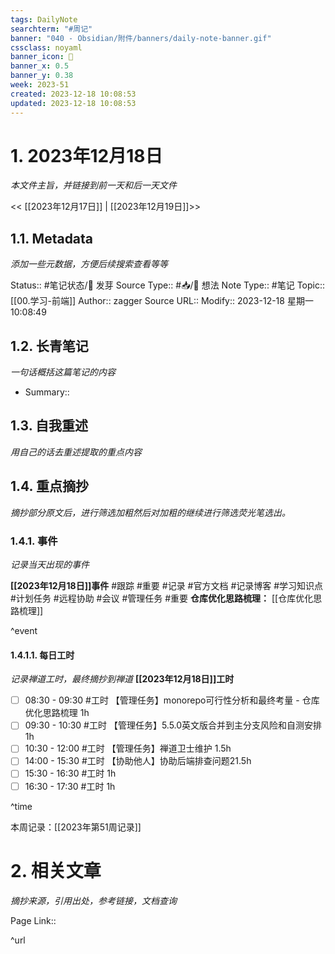 ```yaml
---
tags: DailyNote
searchterm: "#周记"
banner: "040 - Obsidian/附件/banners/daily-note-banner.gif"
cssclass: noyaml
banner_icon: 💌
banner_x: 0.5
banner_y: 0.38
week: 2023-51
created: 2023-12-18 10:08:53
updated: 2023-12-18 10:08:53
---
```


# 1. 2023年12月18日

_本文件主旨，并链接到前一天和后一天文件_

<< [[2023年12月17日]] | [[2023年12月19日]]>>

## 1.1. Metadata

_添加一些元数据，方便后续搜索查看等等_

Status:: #笔记状态/🌱 发芽
Source Type:: #📥/💭 想法 
Note Type:: #笔记
Topic:: [[00.学习-前端]]
Author:: zagger
Source URL::
Modify:: 2023-12-18 星期一 10:08:49

## 1.2. 长青笔记

_一句话概括这篇笔记的内容_

- Summary::

## 1.3. 自我重述

_用自己的话去重述提取的重点内容_


## 1.4. 重点摘抄

_摘抄部分原文后，进行筛选加粗然后对加粗的继续进行筛选荧光笔选出。_

### 1.4.1. 事件

_记录当天出现的事件_

**[[2023年12月18日]]事件** 
#跟踪 #重要 #记录 #官方文档 #记录博客 #学习知识点 #计划任务 #远程协助 #会议 #管理任务
#重要 **仓库优化思路梳理：** [[仓库优化思路梳理]]

^event

#### 1.4.1.1. 每日工时

_记录禅道工时，最终摘抄到禅道_
**[[2023年12月18日]]工时**
- [ ] 08:30 - 09:30 #工时 【管理任务】monorepo可行性分析和最终考量 - 仓库优化思路梳理 1h
- [ ] 09:30 - 10:30 #工时 【管理任务】5.5.0英文版合并到主分支风险和自测安排 1h
- [ ] 10:30 - 12:00 #工时 【管理任务】禅道卫士维护 1.5h
- [ ] 14:00 - 15:30 #工时 【协助他人】协助后端排查问题21.5h
- [ ] 15:30 - 16:30 #工时  1h
- [ ] 16:30 - 17:30 #工时  1h

^time

本周记录：[[2023年第51周记录]]

# 2. 相关文章

_摘抄来源，引用出处，参考链接，文档查询_

Page Link::

^url
